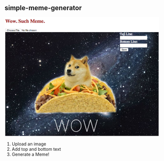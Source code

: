 ## simple-meme-generator

![alt text][meme]

[meme]: https://github.com/nagmak/simple-meme-generator/blob/master/makememe.png "Doge Meme"

1. Upload an image
2. Add top and bottom text
3. Generate a Meme!
